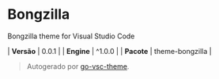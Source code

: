# Bongzilla

Bongzilla theme for Visual Studio Code

| **Versão** | 0.0.1 |
| **Engine** | ^1.0.0 |
| **Pacote** | theme-bongzilla |

> Autogerado por [go-vsc-theme](https://github.com/natalbu/go-vsc-theme).
